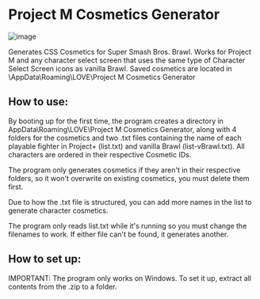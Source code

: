 # Project M Cosmetics Generator
![image](https://user-images.githubusercontent.com/79531765/172932052-c4d24c85-57a5-4d06-9e0d-042b0433086b.png)

Generates CSS Cosmetics for Super Smash Bros. Brawl.
Works for Project M and any character select screen that uses the same type of Character Select Screen icons as vanilla Brawl.
Saved cosmetics are located in <Username>\AppData\Roaming\LOVE\Project M Cosmetics Generator
  
  ## How to use:
  By booting up for the first time, the program creates a directory in AppData\Roaming\LOVE\Project M Cosmetics
  Generator, along with 4 folders for the cosmetics and two .txt files containing the name of each playable
  fighter in Project+ (list.txt) and vanilla Brawl (list-vBrawl.txt). All characters are ordered in their
  respective Cosmetic IDs.
  
  The program only generates cosmetics if they aren't in their respective folders, so it won't overwrite on existing cosmetics, you must delete them first.
  
  Due to how the .txt file is structured, you can add more names in the list to generate character cosmetics.
  
  The program only reads list.txt while it's running so you must change the filenames to work. If either file can't be found, it generates another.
  
  ## How to set up:
  IMPORTANT: The program only works on Windows.
  To set it up, extract all contents from the .zip to a folder.
